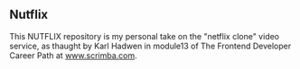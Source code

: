 ## Nutflix

This NUTFLIX repository is my personal take on the "netflix clone" video service, as thaught by Karl Hadwen in module13 of The Frontend Developer Career Path at www.scrimba.com.  
